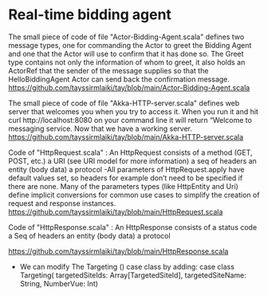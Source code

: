 # Real-time bidding agent
The  small piece of code   of file "Actor-Bidding-Agent.scala"  defines two message types, one for commanding the Actor to greet the Bidding Agent and one that the Actor will use to confirm that it has done so. The Greet type contains not only the information of whom to greet, it also holds an ActorRef that the sender of the message supplies so that the HelloBiddingAgent Actor can send back the confirmation message.
https://github.com/tayssirmlaiki/tay/blob/main/Actor-Bidding-Agent.scala

The  small piece of code   of file "Akka-HTTP-server.scala"  defines web server that welcomes you when you try to access it. When you run it and hit curl http://localhost:8080 on your command line it will return “Welcome to messaging service.
Now that we have a working server.
https://github.com/tayssirmlaiki/tay/blob/main/Akka-HTTP-server.scala

Code of "HttpRequest.scala" : 
An HttpRequest consists of
            a method (GET, POST, etc.)
            a URI (see URI model for more information)
            a seq of headers
            an entity (body data)
            a protocol
-All parameters of HttpRequest.apply have default values set, so headers for example don’t need to be specified if there are none. Many of the parameters types (like HttpEntity and Uri) define implicit conversions for common use cases to simplify the creation of request and response instances.
https://github.com/tayssirmlaiki/tay/blob/main/HttpRequest.scala

Code of "HttpResponse.scala" :
An HttpResponse consists of
            a status code
            a Seq of headers
            an entity (body data)
            a protocol

https://github.com/tayssirmlaiki/tay/blob/main/HttpResponse.scala


* We can modify The Targeting () case class by adding: 
     case class Targeting( targetedSiteIds: Array[TargetedSiteId], targetedSiteName: String, NumberVue: Int)

